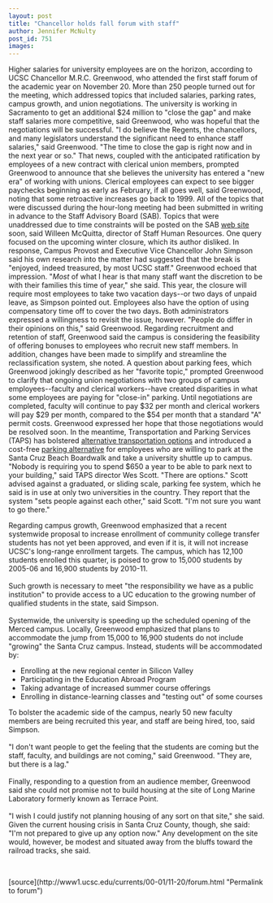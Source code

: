 ```yaml
---
layout: post
title: "Chancellor holds fall forum with staff"
author: Jennifer McNulty
post_id: 751
images:
---
```


<p>
  Higher salaries for university employees are on the horizon, according to UCSC Chancellor M.R.C. Greenwood, who attended the first staff forum of the academic year on November 20. More than 250 people turned out for the meeting, which addressed topics that included salaries, parking rates, campus growth, and union negotiations. The university is working in Sacramento to get an additional $24 million to "close the gap" and make staff salaries more competitive, said Greenwood, who was hopeful that the negotiations will be successful. "I do believe the Regents, the chancellors, and many legislators understand the significant need to enhance staff salaries," said Greenwood. "The time to close the gap is right now and in the next year or so." That news, coupled with the anticipated ratification by employees of a new contract with clerical union members, prompted Greenwood to announce that she believes the university has entered a "new era" of working with unions. Clerical employees can expect to see bigger paychecks beginning as early as February, if all goes well, said Greenwood, noting that some retroactive increases go back to 1999. All of the topics that were discussed during the hour-long meeting had been submitted in writing in advance to the Staff Advisory Board (SAB). Topics that were unaddressed due to time constraints will be posted on the SAB <a href="http://www2.ucsc.edu/sab/tree">web site</a> soon, said Willeen McQuitta, director of Staff Human Resources. One query focused on the upcoming winter closure, which its author disliked. In response, Campus Provost and Executive Vice Chancellor John Simpson said his own research into the matter had suggested that the break is "enjoyed, indeed treasured, by most UCSC staff." Greenwood echoed that impression. "<i>Most</i> of what I hear is that many staff want the discretion to be with their families this time of year," she said. This year, the closure will require most employees to take two vacation days--or two days of unpaid leave, as Simpson pointed out. Employees also have the option of using compensatory time off to cover the two days<b>.</b> Both administrators expressed a willingness to revisit the issue, however. "People do differ in their opinions on this," said Greenwood. Regarding recruitment and retention of staff, Greenwood said the campus is considering the feasibility of offering bonuses to employees who recruit new staff members. In addition, changes have been made to simplify and streamline the reclassification system, she noted. A question about parking fees, which Greenwood jokingly described as her "favorite topic," prompted Greenwood to clarify that ongoing union negotiations with two groups of campus employees--faculty and clerical workers--have created disparities in what some employees are paying for "close-in" parking. Until negotiations are completed, faculty will continue to pay $32 per month and clerical workers will pay $29 per month, compared to the $54 per month that a standard "A" permit costs. Greenwood expressed her hope that those negotiations would be resolved soon. In the meantime, Transportation and Parking Services (TAPS) has bolstered <a href="http://www.ucsc.edu/currents/99-00/03-20/bike.html">alternative transportation options</a> and introduced a cost-free <a href="http://www.ucsc.edu/currents/00-01/09-25/taps.html">parking alternative</a> for employees who are willing to park at the Santa Cruz Beach Boardwalk and take a university shuttle up to campus. "Nobody is requiring you to spend $650 a year to be able to park next to your building," said TAPS director Wes Scott. "There are options." Scott advised against a graduated, or sliding scale, parking fee system, which he said is in use at only two universities in the country. They report that the system "sets people against each other," said Scott. "I'm not sure you want to go there."
</p>
<p>
  Regarding campus growth, Greenwood emphasized that a recent systemwide proposal to increase enrollment of community college transfer students has not yet been approved, and even if it is, it will not increase UCSC's long-range enrollment targets. The campus, which has 12,100 students enrolled this quarter, is poised to grow to 15,000 students by 2005-06 and 16,900 students by 2010-11.<br>
  <br>
  Such growth is necessary to meet "the responsibility we have as a public institution" to provide access to a UC education to the growing number of qualified students in the state, said Simpson.<br>
  <br>
  Systemwide, the university is speeding up the scheduled opening of the Merced campus. Locally, Greenwood emphasized that plans to accommodate the jump from 15,000 to 16,900 students do not include "growing" the Santa Cruz campus. Instead, students will be accommodated by:
</p>
<ul>
  <li>Enrolling at the new regional center in Silicon Valley
  </li>
  <li>Participating in the Education Abroad Program
  </li>
  <li>Taking advantage of increased summer course offerings
  </li>
  <li>Enrolling in distance-learning classes and "testing out" of some courses
  </li>
</ul>
<p>
  To bolster the academic side of the campus, nearly 50 new faculty members are being recruited this year, and staff are being hired, too, said Simpson.<br>
  <br>
  "I don't want people to get the feeling that the students are coming but the staff, faculty, and buildings are not coming," said Greenwood. "They are, but there is a lag."<br>
  <br>
  Finally, responding to a question from an audience member, Greenwood said she could not promise not to build housing at the site of Long Marine Laboratory formerly known as Terrace Point.<br>
  <br>
  "I wish I could justify not planning housing of any sort on that site," she said. Given the current housing crisis in Santa Cruz County, though, she said: "I'm not prepared to give up any option now." Any development on the site would, however, be modest and situated away from the bluffs toward the railroad tracks, she said.
</p>
<p>
  <br>

</p>
[source](http://www1.ucsc.edu/currents/00-01/11-20/forum.html "Permalink to forum")
